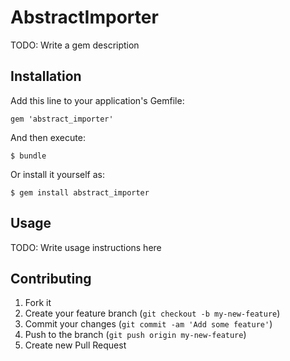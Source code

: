 # AbstractImporter

TODO: Write a gem description

## Installation

Add this line to your application's Gemfile:

    gem 'abstract_importer'

And then execute:

    $ bundle

Or install it yourself as:

    $ gem install abstract_importer

## Usage

TODO: Write usage instructions here

## Contributing

1. Fork it
2. Create your feature branch (`git checkout -b my-new-feature`)
3. Commit your changes (`git commit -am 'Add some feature'`)
4. Push to the branch (`git push origin my-new-feature`)
5. Create new Pull Request
